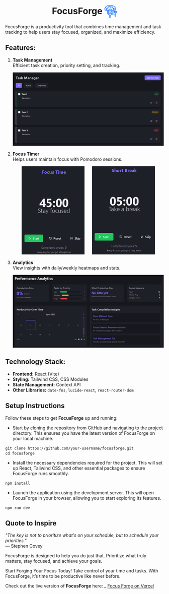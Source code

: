<h1 align="center">
  FocusForge
  <img src="./public/Forge.png" alt="FocusForge Logo" width="40" style="vertical-align: middle;" />
</h1>

FocusForge is a productivity tool that combines time management and task tracking to help users stay focused, organized, and maximize efficiency.

## Features:

1. **Task Management**  
   Efficient task creation, priority setting, and tracking.

   <div align="center">
     <img src="./public/screenshots/Taskpage.png" alt="Task Page" width="600"/>
   </div>


   
2. **Focus Timer**  
   Helps users maintain focus with Pomodoro sessions.

   <div align="center">
     <span style="display: inline-block; margin: 0 10px;">
       <img src="./public/screenshots/Focus timer.png" alt="Focus Timer" width="200" height="280"/>
     </span>
     <span style="display: inline-block; margin: 0 10px;">
       <img src="./public/screenshots/breakTimer.png" alt="Focus Timer" width="200" height="280"/>
     </span>
   </div>


3. **Analytics**  
   View insights with daily/weekly heatmaps and stats.
   <div align="center">
     <img src="./public/screenshots/Analytics .png" alt="Analytics" width="600"/>
   </div>


## Technology Stack:
- **Frontend:** React (Vite)
- **Styling:** Tailwind CSS, CSS Modules
- **State Management:** Context API
- **Other Libraries:** `date-fns`, `lucide-react`, `react-router-dom`


## Setup Instructions

Follow these steps to get **FocusForge** up and running:

* Start by cloning the repository from GitHub and navigating to the project directory. This ensures you have the latest version of FocusForge on your local machine.

```
git clone https://github.com/your-username/focusforge.git
cd focusforge
```

* Install the necessary dependencies required for the project. This will set up React, Tailwind CSS, and other essential packages to ensure FocusForge runs smoothly.
```
npm install
```

* Launch the application using the development server. This will open FocusForge in your browser, allowing you to start exploring its features.
```
npm run dev
```






## Quote to Inspire

_"The key is not to prioritize what's on your schedule, but to schedule your priorities."_  
— Stephen Covey

FocusForge is designed to help you do just that. Prioritize what truly matters, stay focused, and achieve your goals.

Start Forging Your Focus Today!
Take control of your time and tasks. With FocusForge, it’s time to be productive like never before.

Check out the live version of **FocusForge** here: _
[Focus Forge on Vercel](https://focus-forge-bice.vercel.app/)







